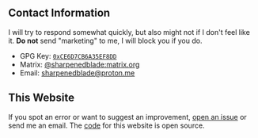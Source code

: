 ## Contact Information

I will try to respond somewhat quickly, but also might not if I don't feel like it. **Do not** send "marketing" to me, I will block you if you do.

-   GPG Key: [`0xCE6D7CB6A35EF8DD`](/gpg-key.pub "03DD 0873 D690 21C9 1759  BA22 CE6D 7CB6 A35E F8DD")
-   Matrix: [@sharpenedblade:matrix.org](https://matrix.to/#/@sharpenedblade:matrix.org)
-   Email: [sharpenedblade@proton.me](mailto://sharpenedblade@proton.me)

## This Website

If you spot an error or want to suggest an improvement, [open an issue](https://github.com/sharpenedblade/sharpenedblade.github.io/issues/new) or send me an email. The [code](https://github.com/sharpenedblade/sharpenedblade.github.io) for this website is open source.
